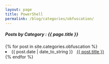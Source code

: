 ```yaml
---
layout: page
title: PowerShell
permalink: /blog/categories/obfuscation/
---
```


<h5> Posts by Category : {{ page.title }} </h5>

<div class="card">
{% for post in site.categories.obfuscation %}
 <li class="category-posts"><span>{{ post.date | date_to_string }}</span> &nbsp; <a href="{{ post.url }}">{{ post.title }}</a></li>
{% endfor %}
</div>
